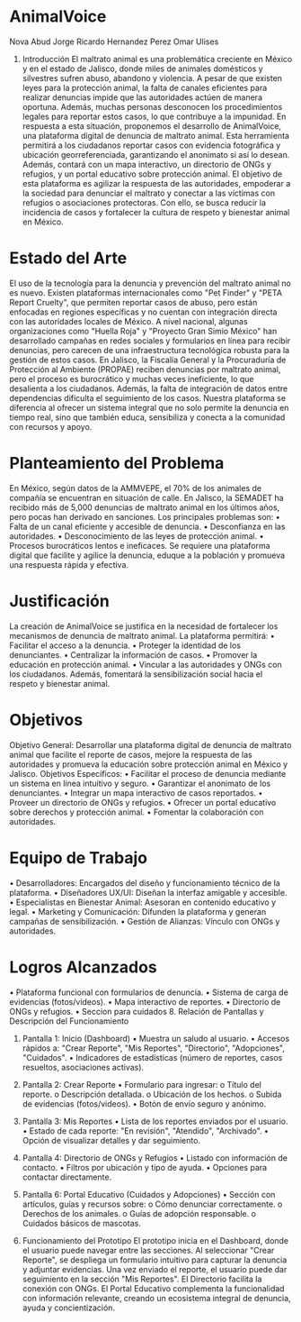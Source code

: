 # AnimalVoice
Nova Abud Jorge Ricardo
Hernandez Perez Omar Ulises
1. Introducción
El maltrato animal es una problemática creciente en México y en el estado de Jalisco, donde miles de animales domésticos y silvestres sufren abuso, abandono y violencia. A pesar de que existen leyes para la protección animal, la falta de canales eficientes para realizar denuncias impide que las autoridades actúen de manera oportuna. Además, muchas personas desconocen los procedimientos legales para reportar estos casos, lo que contribuye a la impunidad.
En respuesta a esta situación, proponemos el desarrollo de AnimalVoice, una plataforma digital de denuncia de maltrato animal. Esta herramienta permitirá a los ciudadanos reportar casos con evidencia fotográfica y ubicación georreferenciada, garantizando el anonimato si así lo desean. Además, contará con un mapa interactivo, un directorio de ONGs y refugios, y un portal educativo sobre protección animal.
El objetivo de esta plataforma es agilizar la respuesta de las autoridades, empoderar a la sociedad para denunciar el maltrato y conectar a las víctimas con refugios o asociaciones protectoras. Con ello, se busca reducir la incidencia de casos y fortalecer la cultura de respeto y bienestar animal en México.




# Estado del Arte
El uso de la tecnología para la denuncia y prevención del maltrato animal no es nuevo. Existen plataformas internacionales como "Pet Finder" y "PETA Report Cruelty", que permiten reportar casos de abuso, pero están enfocadas en regiones específicas y no cuentan con integración directa con las autoridades locales de México.
A nivel nacional, algunas organizaciones como "Huella Roja" y "Proyecto Gran Simio México" han desarrollado campañas en redes sociales y formularios en línea para recibir denuncias, pero carecen de una infraestructura tecnológica robusta para la gestión de estos casos.
En Jalisco, la Fiscalía General y la Procuraduría de Protección al Ambiente (PROPAE) reciben denuncias por maltrato animal, pero el proceso es burocrático y muchas veces ineficiente, lo que desalienta a los ciudadanos. Además, la falta de integración de datos entre dependencias dificulta el seguimiento de los casos.
Nuestra plataforma se diferencia al ofrecer un sistema integral que no solo permite la denuncia en tiempo real, sino que también educa, sensibiliza y conecta a la comunidad con recursos y apoyo.

# Planteamiento del Problema
En México, según datos de la AMMVEPE, el 70% de los animales de compañía se encuentran en situación de calle. En Jalisco, la SEMADET ha recibido más de 5,000 denuncias de maltrato animal en los últimos años, pero pocas han derivado en sanciones.
Los principales problemas son:
•	Falta de un canal eficiente y accesible de denuncia.
•	Desconfianza en las autoridades.
•	Desconocimiento de las leyes de protección animal.
•	Procesos burocráticos lentos e ineficaces.
Se requiere una plataforma digital que facilite y agilice la denuncia, eduque a la población y promueva una respuesta rápida y efectiva.








# Justificación
La creación de AnimalVoice se justifica en la necesidad de fortalecer los mecanismos de denuncia de maltrato animal. La plataforma permitirá:
•	Facilitar el acceso a la denuncia.
•	Proteger la identidad de los denunciantes.
•	Centralizar la información de casos.
•	Promover la educación en protección animal.
•	Vincular a las autoridades y ONGs con los ciudadanos.
Además, fomentará la sensibilización social hacia el respeto y bienestar animal.

# Objetivos
Objetivo General:
Desarrollar una plataforma digital de denuncia de maltrato animal que facilite el reporte de casos, mejore la respuesta de las autoridades y promueva la educación sobre protección animal en México y Jalisco.
Objetivos Específicos:
•	Facilitar el proceso de denuncia mediante un sistema en línea intuitivo y seguro.
•	Garantizar el anonimato de los denunciantes.
•	Integrar un mapa interactivo de casos reportados.
•	Proveer un directorio de ONGs y refugios.
•	Ofrecer un portal educativo sobre derechos y protección animal.
•	Fomentar la colaboración con autoridades.
 
 # Equipo de Trabajo
•	Desarrolladores: Encargados del diseño y funcionamiento técnico de la plataforma.
•	Diseñadores UX/UI: Diseñan la interfaz amigable y accesible.
•	Especialistas en Bienestar Animal: Asesoran en contenido educativo y legal.
•	Marketing y Comunicación: Difunden la plataforma y generan campañas de sensibilización.
•	Gestión de Alianzas: Vínculo con ONGs y autoridades.

#  Logros Alcanzados
•	Plataforma funcional con formularios de denuncia.
•	Sistema de carga de evidencias (fotos/videos).
•	Mapa interactivo de reportes.
•	Directorio de ONGs y refugios.
•	Seccion para cuidados
8. Relación de Pantallas y Descripción del Funcionamiento
1.	Pantalla 1: Inicio (Dashboard)
•	Muestra un saludo al usuario.
•	Accesos rápidos a: "Crear Reporte", "Mis Reportes", "Directorio", "Adopciones", "Cuidados".
•	Indicadores de estadísticas (número de reportes, casos resueltos, asociaciones activas).
 
2.	Pantalla 2: Crear Reporte
•	Formulario para ingresar:
o	Título del reporte.
o	Descripción detallada.
o	Ubicación de los hechos.
o	Subida de evidencias (fotos/videos).
•	Botón de envío seguro y anónimo.
 
3.	Pantalla 3: Mis Reportes
•	Lista de los reportes enviados por el usuario.
•	Estado de cada reporte: "En revisión", "Atendido", "Archivado".
•	Opción de visualizar detalles y dar seguimiento.
 
4.	Pantalla 4: Directorio de ONGs y Refugios
•	Listado con información de contacto.
•	Filtros por ubicación y tipo de ayuda.
•	Opciones para contactar directamente.
 
6.	Pantalla 6: Portal Educativo (Cuidados y Adopciones)
•	Sección con artículos, guías y recursos sobre:
o	Cómo denunciar correctamente.
o	Derechos de los animales.
o	Guías de adopción responsable.
o	Cuidados básicos de mascotas.









9. Funcionamiento del Prototipo
El prototipo inicia en el Dashboard, donde el usuario puede navegar entre las secciones. Al seleccionar "Crear Reporte", se despliega un formulario intuitivo para capturar la denuncia y adjuntar evidencias.
Una vez enviado el reporte, el usuario puede dar seguimiento en la sección "Mis Reportes". El Directorio facilita la conexión con ONGs.
El Portal Educativo complementa la funcionalidad con información relevante, creando un ecosistema integral de denuncia, ayuda y concientización.


